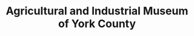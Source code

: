 ---
layout: repo
title: "Agricultural and Industrial Museum of York County"
id: 15239
permalink: repos/15239/
---